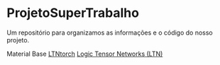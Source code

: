 # ProjetoSuperTrabalho
Um repositório para organizamos as informações e o código do nosso projeto.

Material Base
[LTNtorch](https://github.com/tommasocarraro/LTNtorch)
[Logic Tensor Networks (LTN)](https://github.com/logictensornetworks/logictensornetworks)
